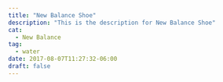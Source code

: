 ```yaml
---
title: "New Balance Shoe"
description: "This is the description for New Balance Shoe"
cat:
  - New Balance
tag:
  - water
date: 2017-08-07T11:27:32-06:00
draft: false
---
```

